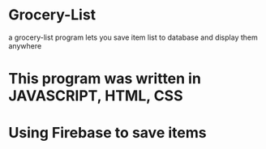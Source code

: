 # Grocery-List
a grocery-list program lets you save item list to database and display them anywhere

# This program was written in JAVASCRIPT, HTML, CSS
# Using Firebase to save items
